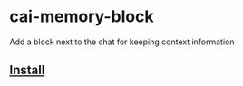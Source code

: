 # cai-memory-block

Add a block next to the chat for keeping context information

## [Install](https://github.com/Anonymous-o6sJRd/cai-memory-block/raw/master/dist/index.user.js)